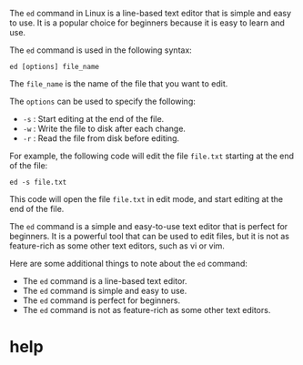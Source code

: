 The `ed` command in Linux is a line-based text editor that is simple and easy to use. It is a popular choice for beginners because it is easy to learn and use.

The `ed` command is used in the following syntax:

```
ed [options] file_name
```

The `file_name` is the name of the file that you want to edit.

The `options` can be used to specify the following:

* `-s` : Start editing at the end of the file.
* `-w` : Write the file to disk after each change.
* `-r` : Read the file from disk before editing.

For example, the following code will edit the file `file.txt` starting at the end of the file:

```
ed -s file.txt
```

This code will open the file `file.txt` in edit mode, and start editing at the end of the file.

The `ed` command is a simple and easy-to-use text editor that is perfect for beginners. It is a powerful tool that can be used to edit files, but it is not as feature-rich as some other text editors, such as vi or vim.

Here are some additional things to note about the `ed` command:

* The `ed` command is a line-based text editor.
* The `ed` command is simple and easy to use.
* The `ed` command is perfect for beginners.
* The `ed` command is not as feature-rich as some other text editors.




# help 

```

```
